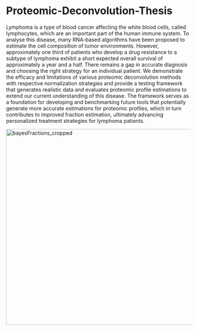 # Proteomic-Deconvolution-Thesis
Lymphoma is a type of blood cancer affecting the white blood cells, called lymphocytes, which are an important part of the human immune system. To analyse this disease, many RNA-based algorithms have been proposed to estimate the cell composition of tumor environments. However, approximately one third of patients who develop a drug resistance to a subtype of lymphoma exhibit a short expected overall survival of approximately a year and a half. There remains a gap in accurate diagnosis and choosing the right strategy for an individual patient. We demonstrate the efficacy and limitations of various proteomic deconvolution methods with respective normalization strategies and provide a testing framework that generates realistic data and evaluates proteomic profile estimations to extend our current understanding of this disease.
The framework serves as a foundation for developing and benchmarking future tools that potentially generate more accurate estimations for proteomic profiles, which in turn contributes to improved fraction estimation, ultimately advancing personalized treatment strategies for lymphoma patients.

<img width="1827" height="533" alt="bayesFractions_cropped" src="https://github.com/user-attachments/assets/287aa3dc-2d1b-45b7-9fee-ca05cc5f5747" />

